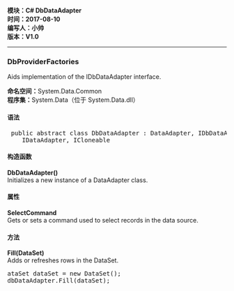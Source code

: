<!DOCTYPE html>
<html xmlns="http://www.w3.org/1999/xhtml">
<head>
<meta http-equiv="Content-Type" content="text/html; charset=utf-8"/>
    <title>C# 数据库连接模块</title>
</head>
<body>
    <div>
		<strong>
			模块：C# DbDataAdapter<br/>
			时间：2017-08-10<br/>
			编写人：小帅<br/>
			版本：V1.0						
		</strong>
	</div>	
    <hr/>
	<div>
		<h3>DbProviderFactories</h3>
		<p>Aids implementation of the IDbDataAdapter interface.</p>
		<p>
			<strong>命名空间：</strong>System.Data.Common<br/>
			<strong>程序集：</strong>System.Data（位于 System.Data.dll）
		</p>
    </div>
	<div>
		<h4>语法</h4>
		<pre> public abstract class DbDataAdapter : DataAdapter, IDbDataAdapter, 
	IDataAdapter, ICloneable</pre>
	<div>
	<div>
		<h4>构造函数</h4>
		<div>
			<p>
				<strong>DbDataAdapter()</strong><br/>
				Initializes a new instance of a DataAdapter class.
			</p>
		</div>	
	</div>
	<div>
		<h4>属性</h4>
		<div>
			<p>
				<strong>SelectCommand</strong><br/>
					Gets or sets a command used to select records in the data source.
			</p>
		</div>	
	</div>
	<div>
		<h4>方法</h4>
		<div>
			<p>
				<strong>Fill(DataSet)</strong><br/>
				Adds or refreshes rows in the DataSet.
			</p>
			<pre>
ataSet dataSet = new DataSet();
dbDataAdapter.Fill(dataSet);
			</pre>
		</div>		
	<div>